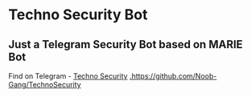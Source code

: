 # Techno Security Bot
## Just a Telegram Security Bot based on MARIE Bot
Find on Telegram - [Techno Security](telegram.dog/technosecuritybot)
[.](https://heroku.com/deploy)https://github.com/Noob-Gang/TechnoSecurity
